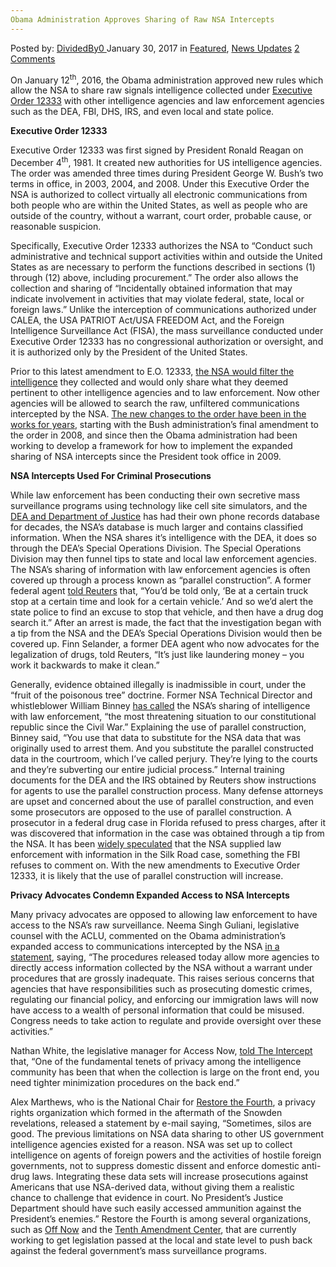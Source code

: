 ```yaml
---
Obama Administration Approves Sharing of Raw NSA Intercepts
---
```

<article class="post-listing post-17862 post type-post status-publish format-standard has-post-thumbnail hentry category-deepdot-news category-news-updates">
    <div class="post-inner">
        <span>Posted by: <a href="https://www.deepdotweb.com/author/dividedby0/" title="">DividedBy0 </a></span>
    <span>January 30, 2017</span>
    <span>in <a href="https://www.deepdotweb.com/category/deepdot-news/" rel="category tag">Featured</a>, <a href="https://www.deepdotweb.com/category/news-updates/" rel="category tag">News Updates</a></span>
    <span><a href="https://www.deepdotweb.com/2017/01/30/obama-administration-approves-sharing-of-raw-nsa-intercepts/#comments">2 Comments</a></span>
    </p>
    <div class="clear"></div>
    <div class="entry">
    <p>On January 12<sup>th</sup>, 2016, the Obama administration approved new rules which allow the NSA to share raw signals intelligence collected under <a href="https://www.archives.gov/federal-register/codification/executive-order/12333.html">Executive Order 12333</a> with other intelligence agencies and law enforcement agencies such as the DEA, FBI, DHS, IRS, and even local and state police.</p>
    <p><strong>Executive Order 12333</strong></p>
    <p>Executive Order 12333 was first signed by President Ronald Reagan on December 4<sup>th</sup>, 1981. It created new authorities for US intelligence agencies. The order was amended three times during President George W. Bush’s two terms in office, in 2003, 2004, and 2008. Under this Executive Order the NSA is authorized to collect virtually all electronic communications from both people who are within the United States, as well as people who are outside of the country, without a warrant, court order, probable cause, or reasonable suspicion.</p>
    <p>Specifically, Executive Order 12333 authorizes the NSA to “Conduct such administrative and technical support activities within and outside the United States as are necessary to perform the functions described in sections (1) through (12) above, including procurement.” The order also allows the collection and sharing of “Incidentally obtained information that may indicate involvement in activities that may violate federal, state, local or foreign laws.” Unlike the interception of communications authorized under CALEA, the USA PATRIOT Act/USA FREEDOM Act, and the Foreign Intelligence Surveillance Act (FISA), the mass surveillance conducted under Executive Order 12333 has no congressional authorization or oversight, and it is authorized only by the President of the United States.</p>
    <p>Prior to this latest amendment to E.O. 12333, <a href="https://www.nytimes.com/2017/01/12/us/politics/nsa-gets-more-latitude-to-share-intercepted-communications.html">the NSA would filter the intelligence</a> they collected and would only share what they deemed pertinent to other intelligence agencies and to law enforcement. Now other agencies will be allowed to search the raw, unfiltered communications intercepted by the NSA. <a href="https://www.nytimes.com/2016/02/26/us/politics/obama-administration-set-to-expand-sharing-of-data-that-nsa-intercepts.html?_r=0">The new changes to the order have been in the works for years</a>, starting with the Bush administration’s final amendment to the order in 2008, and since then the Obama administration had been working to develop a framework for how to implement the expanded sharing of NSA intercepts since the President took office in 2009.</p>
    <p><strong>NSA Intercepts Used For Criminal Prosecutions</strong></p>
    <p>While law enforcement has been conducting their own secretive mass surveillance programs using technology like cell site simulators, and the <a href="http://www.usatoday.com/story/news/2015/04/07/dea-bulk-telephone-surveillance-operation/70808616/">DEA and Department of Justice</a> has had their own phone records database for decades, the NSA’s database is much larger and contains classified information. When the NSA shares it’s intelligence with the DEA, it does so through the DEA’s Special Operations Division. The Special Operations Division may then funnel tips to state and local law enforcement agencies. The NSA’s sharing of information with law enforcement agencies is often covered up through a process known as “parallel construction”. A former federal agent <a href="http://www.reuters.com/article/us-dea-sod-idUSBRE97409R20130805">told Reuters</a> that, “You&#8217;d be told only, ‘Be at a certain truck stop at a certain time and look for a certain vehicle.&#8217; And so we&#8217;d alert the state police to find an excuse to stop that vehicle, and then have a drug dog search it.” After an arrest is made, the fact that the investigation began with a tip from the NSA and the DEA’s Special Operations Division would then be covered up. <a id="post-17862-article-text"></a>Finn Selander, a former DEA agent who now advocates for the legalization of drugs, told Reuters, &#8220;It&#8217;s just like laundering money &#8211; you work it backwards to make it clean.”</p>
    <p>Generally, evidence obtained illegally is inadmissible in court, under the “fruit of the poisonous tree” doctrine. Former NSA Technical Director and whistleblower William Binney <a href="https://offnow.org/former_nsa_technical_director_calls_nsa_data_sharing_biggest_threat_since_civil_war/">has called</a> the NSA’s sharing of intelligence with law enforcement, “the most threatening situation to our constitutional republic since the Civil War.” Explaining the use of parallel construction, Binney said, “You use that data to substitute for the NSA data that was originally used to arrest them. And you substitute the parallel constructed data in the courtroom, which I’ve called perjury. They’re lying to the courts and they’re subverting our entire judicial process.” Internal training documents for the DEA and the IRS obtained by Reuters show instructions for agents to use the parallel construction process. Many defense attorneys are upset and concerned about the use of parallel construction, and even some prosecutors are opposed to the use of parallel construction. A prosecutor in a federal drug case in Florida refused to press charges, after it was discovered that information in the case was obtained through a tip from the NSA. It has been <a href="http://www.forbes.com/sites/kashmirhill/2013/10/08/did-the-nsa-help-with-the-silk-road-investigation/">widely speculated</a> that the NSA supplied law enforcement with information in the Silk Road case, something the FBI refuses to comment on. With the new amendments to Executive Order 12333, it is likely that the use of parallel construction will increase.</p>
    <p><strong>Privacy Advocates Condemn Expanded Access to NSA Intercepts</strong></p>
    <p>Many privacy advocates are opposed to allowing law enforcement to have access to the NSA’s raw surveillance. Neema Singh Guliani, legislative counsel with the ACLU, commented on the Obama administration’s expanded access to communications intercepted by the NSA <a href="https://www.aclu.org/news/aclu-comment-expansion-nsa-information-sharing">in a statement</a>, saying, “The procedures released today allow more agencies to directly access information collected by the NSA without a warrant under procedures that are grossly inadequate. This raises serious concerns that agencies that have responsibilities such as prosecuting domestic crimes, regulating our financial policy, and enforcing our immigration laws will now have access to a wealth of personal information that could be misused. Congress needs to take action to regulate and provide oversight over these activities.”</p>
    <p>Nathan White, the legislative manager for Access Now, <a href="https://theintercept.com/2017/01/13/obama-opens-nsas-vast-trove-of-warrantless-data-to-entire-intelligence-community-just-in-time-for-trump/">told The Intercept</a> that, “One of the fundamental tenets of privacy among the intelligence community has been that when the collection is large on the front end, you need tighter minimization procedures on the back end.”</p>
    <p>Alex Marthews, who is the National Chair for <a href="https://restorethe4th.com/">Restore the Fourth</a>, a privacy rights organization which formed in the aftermath of the Snowden revelations, released a statement by e-mail saying, “Sometimes, silos are good. The previous limitations on NSA data sharing to other US government intelligence agencies existed for a reason. NSA was set up to collect intelligence on agents of foreign powers and the activities of hostile foreign governments, not to suppress domestic dissent and enforce domestic anti-drug laws. Integrating these data sets will increase prosecutions against Americans that use NSA-derived data, without giving them a realistic chance to challenge that evidence in court. No President&#8217;s Justice Department should have such easily accessed ammunition against the President&#8217;s enemies.” Restore the Fourth is among several organizations, such as <a href="https://offnow.org/">Off Now</a> and the <a href="http://tenthamendmentcenter.com/legislation/privacy/">Tenth Amendment Center</a>, that are currently working to get legislation passed at the local and state level to push back against the federal government’s mass surveillance programs.</p>
    </div>
    <span style="display:none" class="updated">2017-01-30</span>
    <div style="display:none" class="vcard author" itemprop="author" itemscope itemtype="http://schema.org/Person"><strong class="fn" itemprop="name"><a href="https://www.deepdotweb.com/author/dividedby0/" title="Posts by DividedBy0" rel="author">DividedBy0</a></strong></div>
    </div>
</article>

